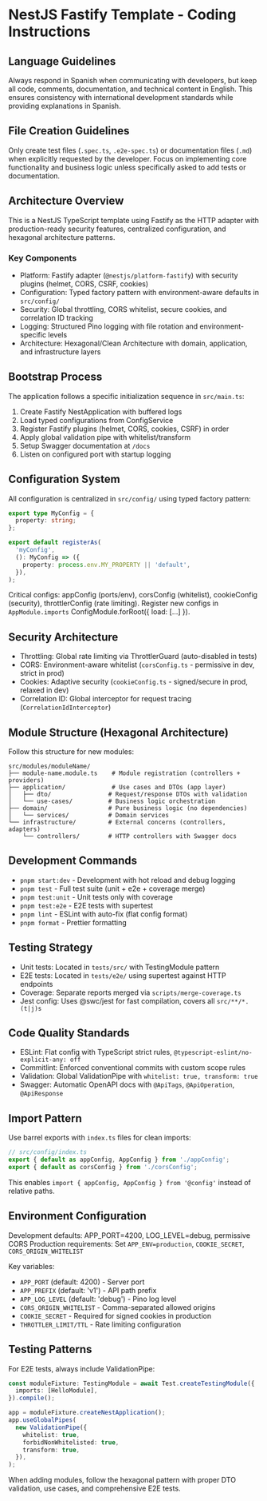 # NestJS Fastify Template - Coding Instructions

## Language Guidelines

Always respond in Spanish when communicating with developers, but keep all code, comments, documentation, and technical content in English. This ensures consistency with international development standards while providing explanations in Spanish.

## File Creation Guidelines

Only create test files (`.spec.ts`, `.e2e-spec.ts`) or documentation files (`.md`) when explicitly requested by the developer. Focus on implementing core functionality and business logic unless specifically asked to add tests or documentation.

## Architecture Overview

This is a NestJS TypeScript template using Fastify as the HTTP adapter with production-ready security features, centralized configuration, and hexagonal architecture patterns.

### Key Components

- Platform: Fastify adapter (`@nestjs/platform-fastify`) with security plugins (helmet, CORS, CSRF, cookies)
- Configuration: Typed factory pattern with environment-aware defaults in `src/config/`
- Security: Global throttling, CORS whitelist, secure cookies, and correlation ID tracking
- Logging: Structured Pino logging with file rotation and environment-specific levels
- Architecture: Hexagonal/Clean Architecture with domain, application, and infrastructure layers

## Bootstrap Process

The application follows a specific initialization sequence in `src/main.ts`:

1. Create Fastify NestApplication with buffered logs
2. Load typed configurations from ConfigService
3. Register Fastify plugins (helmet, CORS, cookies, CSRF) in order
4. Apply global validation pipe with whitelist/transform
5. Setup Swagger documentation at `/docs`
6. Listen on configured port with startup logging

## Configuration System

All configuration is centralized in `src/config/` using typed factory pattern:

```typescript
export type MyConfig = {
  property: string;
};

export default registerAs(
  'myConfig',
  (): MyConfig => ({
    property: process.env.MY_PROPERTY || 'default',
  }),
);
```

Critical configs: appConfig (ports/env), corsConfig (whitelist), cookieConfig (security), throttlerConfig (rate limiting).
Register new configs in `AppModule.imports` ConfigModule.forRoot({ load: [...] }).

## Security Architecture

- Throttling: Global rate limiting via ThrottlerGuard (auto-disabled in tests)
- CORS: Environment-aware whitelist (`corsConfig.ts` - permissive in dev, strict in prod)
- Cookies: Adaptive security (`cookieConfig.ts` - signed/secure in prod, relaxed in dev)
- Correlation ID: Global interceptor for request tracing (`CorrelationIdInterceptor`)

## Module Structure (Hexagonal Architecture)

Follow this structure for new modules:

```
src/modules/moduleName/
├── module-name.module.ts    # Module registration (controllers + providers)
├── application/             # Use cases and DTOs (app layer)
│   ├── dto/                # Request/response DTOs with validation
│   └── use-cases/          # Business logic orchestration
├── domain/                 # Pure business logic (no dependencies)
│   └── services/           # Domain services
└── infrastructure/         # External concerns (controllers, adapters)
    └── controllers/        # HTTP controllers with Swagger docs
```

## Development Commands

- `pnpm start:dev` - Development with hot reload and debug logging
- `pnpm test` - Full test suite (unit + e2e + coverage merge)
- `pnpm test:unit` - Unit tests only with coverage
- `pnpm test:e2e` - E2E tests with supertest
- `pnpm lint` - ESLint with auto-fix (flat config format)
- `pnpm format` - Prettier formatting

## Testing Strategy

- Unit tests: Located in `tests/src/` with TestingModule pattern
- E2E tests: Located in `tests/e2e/` using supertest against HTTP endpoints
- Coverage: Separate reports merged via `scripts/merge-coverage.ts`
- Jest config: Uses @swc/jest for fast compilation, covers all `src/**/*.(t|j)s`

## Code Quality Standards

- ESLint: Flat config with TypeScript strict rules, `@typescript-eslint/no-explicit-any: off`
- Commitlint: Enforced conventional commits with custom scope rules
- Validation: Global ValidationPipe with `whitelist: true, transform: true`
- Swagger: Automatic OpenAPI docs with `@ApiTags`, `@ApiOperation`, `@ApiResponse`

## Import Pattern

Use barrel exports with `index.ts` files for clean imports:

```typescript
// src/config/index.ts
export { default as appConfig, AppConfig } from './appConfig';
export { default as corsConfig } from './corsConfig';
```

This enables `import { appConfig, AppConfig } from '@config'` instead of relative paths.

## Environment Configuration

Development defaults: APP_PORT=4200, LOG_LEVEL=debug, permissive CORS
Production requirements: Set `APP_ENV=production`, `COOKIE_SECRET`, `CORS_ORIGIN_WHITELIST`

Key variables:

- `APP_PORT` (default: 4200) - Server port
- `APP_PREFIX` (default: 'v1') - API path prefix
- `APP_LOG_LEVEL` (default: 'debug') - Pino log level
- `CORS_ORIGIN_WHITELIST` - Comma-separated allowed origins
- `COOKIE_SECRET` - Required for signed cookies in production
- `THROTTLER_LIMIT/TTL` - Rate limiting configuration

## Testing Patterns

For E2E tests, always include ValidationPipe:

```typescript
const moduleFixture: TestingModule = await Test.createTestingModule({
  imports: [HelloModule],
}).compile();

app = moduleFixture.createNestApplication();
app.useGlobalPipes(
  new ValidationPipe({
    whitelist: true,
    forbidNonWhitelisted: true,
    transform: true,
  }),
);
```

When adding modules, follow the hexagonal pattern with proper DTO validation, use cases, and comprehensive E2E tests.

